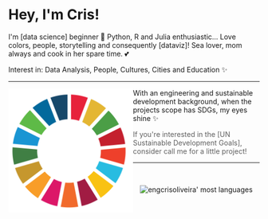 # Hey, I'm Cris!

I'm [data science] beginner 🎲 Python, R and Julia enthusiastic... Love colors, people, storytelling and consequently [dataviz]! Sea lover, mom always and cook in her spare time. 💕

Interest in: Data Analysis, People, Cultures, Cities and Education ✨

---
 
 <p>
  <img width="250" align='left' src="https://github.com/engcrisoliveira/engcrisoliveira/blob/main/icon/sdg_onu.png?raw=true">
</p>
 
With an engineering and sustainable development background, when the projects scope has SDGs, my eyes shine ✨

> If you're interested in the [UN Sustainable Development Goals], consider call me for a little project!

 ---

 ​<p align="center"> 
 ​<img width="500em" src="https://github-readme-stats.vercel.app/api/top-langs/?username=engcrisoliveira&layout=compact&theme=github_dark" alt="engcrisoliveira' most languages"/> 
 ​</p>

<!--
**engcrisoliveira/engcrisoliveira** is a ✨ _special_ ✨ repository because its `README.md` (this file) appears on your GitHub profile.

Here are some ideas to get you started:

- 🔭 I’m currently working on ...
- 🌱 I’m currently learning ...
- 👯 I’m looking to collaborate on ...
- 🤔 I’m looking for help with ...
- 💬 Ask me about ...
- 📫 How to reach me: ...
- 😄 Pronouns: ...
- ⚡ Fun fact: ...
-->
